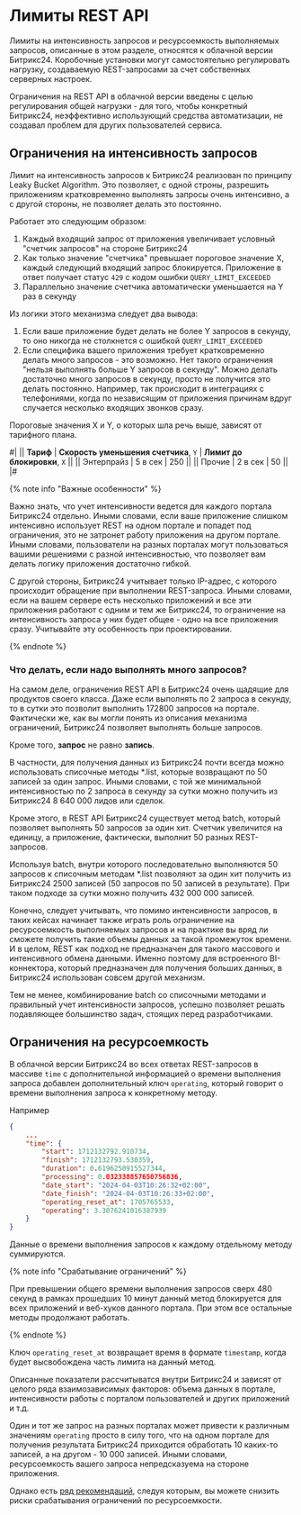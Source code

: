 # Лимиты REST API

Лимиты на интенсивность запросов и ресурсоемкость выполняемых запросов, описанные в этом разделе, относятся к облачной версии Битрикс24. Коробочные установки могут самостоятельно регулировать нагрузку, создаваемую REST-запросами за счет собственных серверных настроек.

Ограничения на REST API в облачной версии введены с целью регулирования общей нагрузки - для того, чтобы конкретный Битрикс24, неэффективно использующий средства автоматизации, не создавал проблем для других пользователей сервиса.

## Ограничения на интенсивность запросов

Лимит на интенсивность запросов к Битрикс24 реализован по принципу Leaky Bucket Algorithm. Это позволяет, с одной строны, разрешить приложениям кратковременно выполнять запросы очень интенсивно, а с другой стороны, не позволяет делать это постоянно.

Работает это следующим образом:

1. Каждый входящий запрос от приложения увеличивает условный "счетчик запросов" на стороне Битрикс24
2. Как только значение "счетчика" превышает пороговое значение Х, каждый следующий входящий запрос блокируется. Приложение в ответ получает статус `429` с кодом ошибки `QUERY_LIMIT_EXCEEDED`
3. Параллельно значение счетчика автоматически уменьшается на Y раз в секунду

Из логики этого механизма следует два вывода:

1. Если ваше приложение будет делать не более Y запросов в секунду, то оно никогда не столкнется с ошибкой `QUERY_LIMIT_EXCEEDED`
2. Если специфика вашего приложения требует кратковременно делать много запросов - это возможно. Нет такого ограничения "нельзя выполнять больше Y запросов в секунду". Можно делать достаточно много запросов в секунду, просто не получится это делать постоянно. Например, так происходит в интеграциях с телефониями, когда по независящим от приложения причинам вдруг случается несколько входящих звонков сразу.

Пороговые значения Х и Y, о которых шла речь выше, зависят от тарифного плана.

#|
|| **Тариф** | **Скорость уменьшения счетчика**,
`Y` | **Лимит до блокировки**,
`X` ||
|| Энтерпрайз | 5 в сек | 250 ||
|| Прочие | 2 в сек | 50 ||
|#

{% note info "Важные особенности" %}

Важно знать, что учет интенсивности ведется для каждого портала Битрикс24 отдельно. Иными словами, если ваше приложение слишком интенсивно использует REST на одном портале и попадет под ограничения, это не затронет работу приложения на другом портале. Иными словами, пользователи на разных порталах могут пользоваться вашими решениями с разной интенсивностью, что позволяет вам делать логику приложения достаточно гибкой.

С другой стороны, Битрикс24 учитывает только IP-адрес, с которого происходит обращение при выполнении REST-запроса. Иными словами, если на вашем сервере есть несколько приложений и все эти приложения работают с одним и тем же Битрикс24, то ограничение на интенсивность запроса у них будет общее - одно на все приложения сразу. Учитывайте эту особенность при проектировании.

{% endnote %}

### Что делать, если надо выполнять много запросов?

На самом деле, ограничения REST API в Битрикс24 очень щадящие для продуктов своего класса. Даже если выполнять по 2 запроса в секунду, то в сутки это позволит выполнить 172800 запросов на портале. Фактически же, как вы могли понять из описания механизма ограничений, Битрикс24 позволяет выполнять больше запросов.

Кроме того, **запрос** не равно **запись**.

В частности, для получения данных из Битрикс24 почти всегда можно использовать списочные методы *.list, которые возвращают по 50 записей за один запрос. Иными словами, с той же минимальной интенсивностью по 2 запроса в секунду за сутки можно получить из Битрикс24 8 640 000 лидов или сделок.

Кроме этого, в REST API Битрикс24 существует метод batch, который позволяет выполнять 50 запросов за один хит. Счетчик увеличится на единицу, а приложение, фактически, выполнит 50 разных REST-запросов.

Используя batch, внутри которого последовательно выполняются 50 запросов к списочным методам *.list позволяют за один хит получить из Битрикс24 2500 записей (50 запросов по 50 записей в результате). При таком подходе за сутки можно получить 432 000 000 записей.

Конечно, следует учитывать, что помимо интенсивности запросов, в таких кейсах начинает также играть роль ограничение на ресурсоемкость выполняемых запросов и на практике вы вряд ли сможете получить такие объемы данных за такой промежуток времени. И в целом, REST как подход не предназначен для такого массового и интенсивного обмена данными. Именно поэтому для встроенного BI-коннектора, который предназначен для получения больших данных, в Битрикс24 использован совсем другой механизм.

Тем не менее, комбинирование batch со списочными методами и правильный учет интенсивности запросов, успешно позволяет решать подавляющее большинство задач, стоящих перед разработчиками. 

## Ограничения на ресурсоемкость

В облачной версии Битрикс24 во всех ответах REST-запросов в массиве `time` с дополнительной информацией о времени выполнения запроса добавлен дополнительный ключ `operating`, который говорит о времени выполнения запроса к конкретному методу.

Например

```json
{
    ...
    "time": {
        "start": 1712132792.910734,
        "finish": 1712132793.530359,
        "duration": 0.6196250915527344,
        "processing": 0.032338857650756836,
        "date_start": "2024-04-03T10:26:32+02:00",
        "date_finish": "2024-04-03T10:26:33+02:00",
        "operating_reset_at": 1705765533,
        "operating": 3.3076241016387939
    }
}
```

Данные о времени выполнения запросов к каждому отдельному методу суммируются. 

{% note info "Срабатывание ограничений" %}

При превышении общего времени выполнения запросов сверх 480 секунд в рамках прошедших 10 минут данный метод блокируется для всех приложений и веб-хуков данного портала. При этом все остальные методы продолжают работать.

{% endnote %}

Ключ `operating_reset_at` возвращает время в формате `timestamp`, когда будет высвобождена часть лимита на данный метод.

Описанные показатели рассчитыватся внутри Битрикс24 и зависят от целого ряда взаимозависимых факторов: объема данных в портале, интенсивности работы с порталом пользователей и других приложений и т.д.

Один и тот же запрос на разных порталах может привести к различным значениям `operating` просто в силу того, что на одном портале для получения результата Битрикс24 приходится обработать 10 каких-то записей, а на другом - 10 000 записей. Иными словами, ресурсоемкость вашего запроса непредсказуема на стороне приложения.

Однако есть [ряд рекомендаций](api-reference/performance/recommendations.md), следуя которым, вы можете снизить риски срабатывания ограничений по ресурсоемкости.

